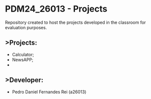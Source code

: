 # PDM24_26013 - Projects
Repository created to host the projects developed in the classroom for evaluation purposes.

## >Projects:
- Calculator;
- NewsAPP;
- 

## >Developer:
- Pedro Daniel Fernandes Rei (a26013)
